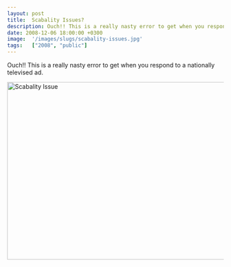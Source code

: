 ```yaml
---
layout: post
title:  Scabality Issues?
description: Ouch!! This is a really nasty error to get when you respond to a nationally televised ad.
date: 2008-12-06 18:00:00 +0300
image:  '/images/slugs/scabality-issues.jpg'
tags:   ["2008", "public"]
---
```

<p>Ouch!! This is a really nasty error to get when you respond to a nationally televised ad.</p>
<img class="alignleft size-full wp-image-295" title="Scabality Issue" src="http://res.cloudinary.com/blog-jeffdouglas-com/image/upload/v1400399685/ishot-3_inf7ou.png" alt="Scabality Issue" width="544" height="413" />

